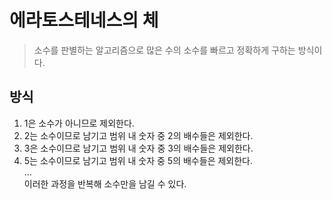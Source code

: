 # 에라토스테네스의 체

> 소수를 판별하는 알고리즘으로 많은 수의 소수를 빠르고 정확하게 구하는 방식이다.

## 방식

1. 1은 소수가 아니므로 제외한다.
2. 2는 소수이므로 남기고 범위 내 숫자 중 2의 배수들은 제외한다.
3. 3은 소수이므로 남기고 범위 내 숫자 중 3의 배수들은 제외한다.
4. 5는 소수이므로 남기고 범위 내 숫자 중 5의 배수들은 제외한다.  
   ...  
   이러한 과정을 반복해 소수만을 남길 수 있다.
